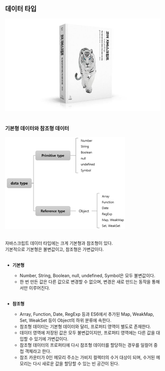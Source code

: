## 데이터 타입

<img src="./img/book_img.jpg" width="540" height="300"/><br/><br/>

### 기본형 데이터와 참조형 데이터

<img src="./img/data_type.png" width="390" height="300"/><br/><br/>

자바스크립트 데이터 타입에는 크게 기본형과 참조형이 있다.<br/>
기본적으로 기본형은 불변값이고, 참조형은 가변값이다.<br/><br/>

- **기본형**<br/>

  - Number, String, Boolean, null, undefined, Symbol은 모두 불변값이다.<br/>
  - 한 번 만든 값은 다른 값으로 변경할 수 없으며, 변경은 새로 만드는 동작을 통해서만 이루어진다.<br/><br/>

- **참조형**<br/>

  - Array, Function, Date, RegExp 등과 ES6에서 추가된 Map, WeakMap, Set, WeakSet 등이 Object의 하위 분류에 속한다.<br/>
  - 참조형 데이터는 기본형 데이터와 달리, 프로퍼티 영역이 별도로 존재한다.<br/>
  - 데이터 영역에 저장된 값은 모두 불변값이지만, 프로퍼티 영역에는 다른 값을 대입할 수 있기에 가변값이다.<br/>
  - 참조형 데이터의 프로퍼티에 다시 참조형 데이터를 할당하는 경우를 일컬어 중첩 객체라고 한다.<br/>
  - 참조 카운터가 0인 메모리 주소는 가비지 컬렉터의 수거 대상이 되며, 수거된 메모리는 다시 새로운 값을 할당할 수 있는 빈 공간이 된다.<br/><br/>
